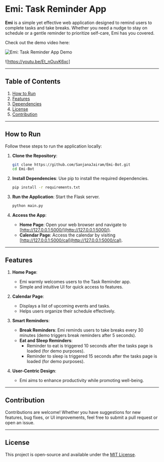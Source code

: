 # Emi: Task Reminder App

**Emi** is a simple yet effective web application designed to remind users to complete tasks and take breaks. Whether you need a nudge to stay on schedule or a gentle reminder to prioritize self-care, Emi has you covered.

Check out the demo video here: 

![Emi: Task Reminder App Demo](https://i9.ytimg.com/vi_webp/Et_nOuvK6xc/mq1.webp?sqp=CNSLrL8G-oaymwEmCMACELQB8quKqQMa8AEB-AHUBoAC4AOKAgwIABABGBUgWCh_MA8%3D&rs=AOn4CLBK0YXe77UicR-1NgmePVk3fDQdUA&retry=4)

![https://youtu.be/Et_nOuvK6xc]

---

## Table of Contents

1. [How to Run](#how-to-run)
2. [Features](#features)
3. [Dependencies](#dependencies)
4. [License](#license)
5. [Contribution](#contribution)

---

## How to Run

Follow these steps to run the application locally:

1. **Clone the Repository**:
   ```bash
   git clone https://github.com/SanjanaJairam/Emi-Bot.git
   cd Emi-Bot
   ```

2. **Install Dependencies**:
   Use pip to install the required dependencies.
   ```bash
   pip install -r requirements.txt
   ```

3. **Run the Application**:
   Start the Flask server.
   ```bash
   python main.py
   ```

4. **Access the App**:
   - **Home Page**: Open your web browser and navigate to [http://127.0.0.1:5000/](http://127.0.0.1:5000/).
   - **Calendar Page**: Access the calendar by visiting [http://127.0.0.1:5000/cal](http://127.0.0.1:5000/cal).

---

## Features

1. **Home Page**:
   - Emi warmly welcomes users to the Task Reminder app.
   - Simple and intuitive UI for quick access to features.

2. **Calendar Page**:
   - Displays a list of upcoming events and tasks.
   - Helps users organize their schedule effectively.

3. **Smart Reminders**:
   - **Break Reminders**: Emi reminds users to take breaks every 30 minutes (demo triggers break reminders after 5 seconds).
   - **Eat and Sleep Reminders**:
     - Reminder to eat is triggered 10 seconds after the tasks page is loaded (for demo purposes).
     - Reminder to sleep is triggered 15 seconds after the tasks page is loaded (for demo purposes).

4. **User-Centric Design**:
   - Emi aims to enhance productivity while promoting well-being.

---

## Contribution

Contributions are welcome! Whether you have suggestions for new features, bug fixes, or UI improvements, feel free to submit a pull request or open an issue.

---

## License

This project is open-source and available under the [MIT License](https://github.com/SanjanaJairam/Emi-Bot/blob/main/LICENSE).
